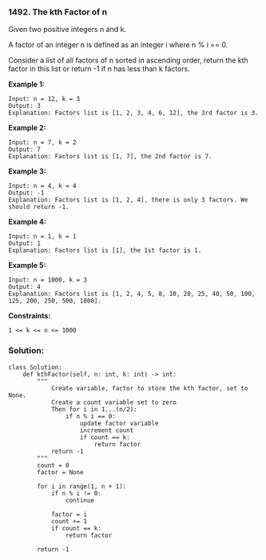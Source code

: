 ### 1492. The kth Factor of n

Given two positive integers n and k.

A factor of an integer n is defined as an integer i where n % i == 0.

Consider a list of all factors of n sorted in ascending order, return the kth factor in this list or return -1 if n has less than k factors. 

**Example 1:**
```
Input: n = 12, k = 3
Output: 3
Explanation: Factors list is [1, 2, 3, 4, 6, 12], the 3rd factor is 3.
```

**Example 2:**
```
Input: n = 7, k = 2
Output: 7
Explanation: Factors list is [1, 7], the 2nd factor is 7.
```

**Example 3:**
```
Input: n = 4, k = 4
Output: -1
Explanation: Factors list is [1, 2, 4], there is only 3 factors. We should return -1.
```

**Example 4:**
```
Input: n = 1, k = 1
Output: 1
Explanation: Factors list is [1], the 1st factor is 1.
```

**Example 5:**
```
Input: n = 1000, k = 3
Output: 4
Explanation: Factors list is [1, 2, 4, 5, 8, 10, 20, 25, 40, 50, 100, 125, 200, 250, 500, 1000].
``` 

**Constraints:**
```
1 <= k <= n <= 1000
```

### Solution:
```
class Solution:
    def kthFactor(self, n: int, k: int) -> int:
        """
            Create variable, factor to store the kth factor, set to None.
            Create a count variable set to zero
            Then for i in 1...(n/2):
                if n % i == 0:
                    update factor variable
                    increment count
                    if count == k:
                        return factor
            return -1
        """
        count = 0
        factor = None
        
        for i in range(1, n + 1):
            if n % i != 0:
                continue
            
            factor = i
            count += 1
            if count == k:
                return factor
        
        return -1
                                
```
